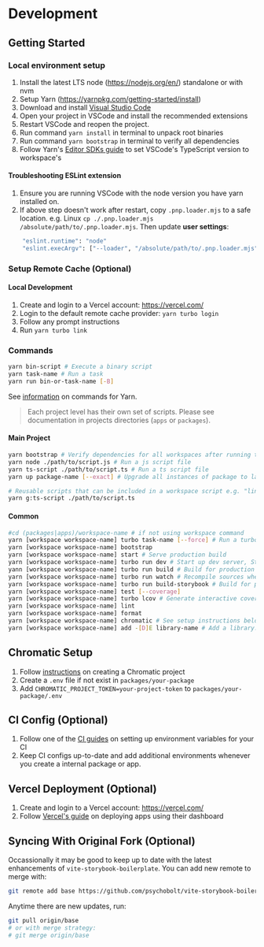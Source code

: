 # Development

## Getting Started

### Local environment setup

1. Install the latest LTS node (https://nodejs.org/en/) standalone or with nvm
2. Setup Yarn (https://yarnpkg.com/getting-started/install)
3. Download and install [Visual Studio Code](https://code.visualstudio.com/)
4. Open your project in VSCode and install the recommended extensions
5. Restart VSCode and reopen the project.
6. Run command `yarn install` in terminal to unpack root binaries
7. Run command `yarn bootstrap` in terminal to verify all dependencies
8. Follow Yarn's [Editor SDKs guide](https://yarnpkg.com/getting-started/editor-sdks#vscode) to set VSCode's TypeScript version to workspace's

#### Troubleshooting ESLint extension

1. Ensure you are running VSCode with the node version you have yarn installed on.
2. If above step doesn't work after restart, copy `.pnp.loader.mjs` to a safe location. e.g. Linux `cp ./.pnp.loader.mjs /absolute/path/to/.pnp.loader.mjs`. Then update **user settings**:

```sh
    "eslint.runtime": "node"
    "eslint.execArgv": ["--loader", "/absolute/path/to/.pnp.loader.mjs"]
```

### Setup Remote Cache (Optional)

#### Local Development

1. Create and login to a Vercel account: https://vercel.com/
2. Login to the default remote cache provider: `yarn turbo login`
3. Follow any prompt instructions
4. Run `yarn turbo link`

### Commands

```sh
yarn bin-script # Execute a binary script
yarn task-name # Run a task
yarn run bin-or-task-name [-B]
```

See [information](https://yarnpkg.com/cli) on commands for Yarn.

> Each project level has their own set of scripts. Please see documentation in projects directories (`apps` or `packages`).

#### Main Project

```sh
yarn bootstrap # Verify dependencies for all workspaces after running the initial `yarn install`
yarn node ./path/to/script.js # Run a js script file
yarn ts-script ./path/to/script.ts # Run a ts script file
yarn up package-name [--exact] # Upgrade all instances of package to latest release

# Reusable scripts that can be included in a workspace script e.g. "lint": "yarn g:ts-script ./path/to/script.ts",
yarn g:ts-script ./path/to/script.ts
```

#### Common

```sh
#cd (packages|apps)/workspace-name # if not using workspace command
yarn [workspace workspace-name] turbo task-name [--force] # Run a turbo enabled task
yarn [workspace workspace-name] bootstrap
yarn [workspace workspace-name] start # Serve production build
yarn [workspace workspace-name] turbo run dev # Start up dev server, Storybook, watch, etc...
yann [workspace workspace-name] turbo run build # Build for production
yarn [workspace workspace-name] turbo run watch # Recompile sources when a file changes (package workspaces)
yarn [workspace workspace-name] turbo run build-storybook # Build for production
yarn [workspace workspace-name] test [--coverage]
yarn [workspace workspace-name] turbo lcov # Generate interactive coverage report (after running test coverage command above)
yarn [workspace workspace-name] lint
yarn [workspace workspace-name] format
yarn [workspace workspace-name] chromatic # See setup instructions below
yarn [workspace workspace-name] add -[D]E library-name # Add a library. Library can be a private package
```

## Chromatic Setup

1. Follow [instructions](https://www.chromatic.com/docs/setup) on creating a Chromatic project
2. Create a `.env` file if not exist in `packages/your-package`
3. Add `CHROMATIC_PROJECT_TOKEN=your-project-token` to `packages/your-package/.env`

## CI Config (Optional)

1. Follow one of the [CI guides](https://turbo.build/repo/docs/ci) on setting up environment variables for your CI
2. Keep CI configs up-to-date and add additional environments whenever you create a internal package or app.

## Vercel Deployment (Optional)

1. Create and login to a Vercel account: https://vercel.com/
2. Follow [Vercel's guide](https://vercel.com/docs/concepts/monorepos#using-monorepos-with-vercel-dashboard) on deploying apps using their dashboard

## Syncing With Original Fork (Optional)

Occassionally it may be good to keep up to date with the latest enhancements of `vite-storybook-boilerplate`. You can add new remote to merge with:

```sh
git remote add base https://github.com/psychobolt/vite-storybook-boilerplate.git
```

Anytime there are new updates, run:

```sh
git pull origin/base
# or with merge strategy:
# git merge origin/base
```
